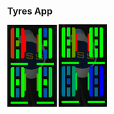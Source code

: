 ## Tyres App

![Tyres](https://github.com/styinx/ACLIB/blob/master/stuff/images/tyre_1.png 'Tyres')
![Tyres](https://github.com/styinx/ACLIB/blob/master/stuff/images/tyre_2.png 'Tyres')
